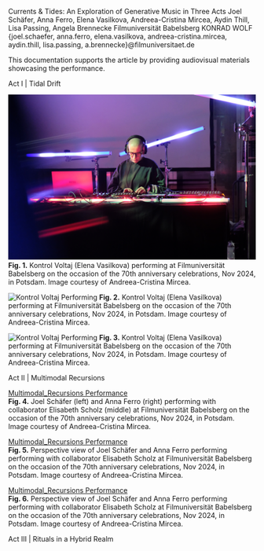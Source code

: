 Currents & Tides: An Exploration 
of Generative Music in Three Acts
Joel Schäfer, Anna Ferro, Elena Vasilkova, Andreea-Cristina Mircea, Aydin Thill, Lisa Passing, Angela Brennecke
Filmuniversität Babelsberg KONRAD WOLF
{joel.schaefer, anna.ferro, elena.vasilkova, andreea-cristina.mircea, aydin.thill, lisa.passing, a.brennecke}@filmuniversitaet.de

This documentation supports the article by providing audiovisual materials showcasing the performance.  

Act I | Tidal Drift

![Kontrol Voltaj Performing](assets/KV_01.JPG)
 **Fig. 1.** Kontrol Voltaj (Elena Vasilkova) performing at Filmuniversität Babelsberg on the occasion of the 70th anniversary celebrations, Nov 2024, in Potsdam. Image courtesy of Andreea-Cristina Mircea.  

![Kontrol Voltaj Performing](assets/KV_02.JPG)
 **Fig. 2.** Kontrol Voltaj (Elena Vasilkova) performing at Filmuniversität Babelsberg on the occasion of the 70th anniversary celebrations, Nov 2024, in Potsdam. Image courtesy of Andreea-Cristina Mircea.  

![Kontrol Voltaj Performing](assets/KV_03.JPG)
 **Fig. 3.** Kontrol Voltaj (Elena Vasilkova) performing at Filmuniversität Babelsberg on the occasion of the 70th anniversary celebrations, Nov 2024, in Potsdam. Image courtesy of Andreea-Cristina Mircea.  










Act II | Multimodal Recursions

[Multimodal_Recursions Performance](assets/MR_01.JPG)  
 **Fig. 4.** Joel Schäfer (left) and Anna Ferro (right) performing with collaborator Elisabeth Scholz (middle) at Filmuniversität Babelsberg on the occasion of the 70th anniversary celebrations, Nov 2024, in Potsdam. Image courtesy of Andreea-Cristina Mircea.  

[Multimodal_Recursions Performance](assets/MR_02.JPG)  
 **Fig. 5.** Perspective view of Joel Schäfer and Anna Ferro performing performing with collaborator Elisabeth Scholz at Filmuniversität Babelsberg on the occasion of the 70th anniversary celebrations, Nov 2024, in Potsdam. Image courtesy of Andreea-Cristina Mircea. 

[Multimodal_Recursions Performance](assets/MR_03.JPG)  
 **Fig. 6.** Perspective view of Joel Schäfer and Anna Ferro performing performing with collaborator Elisabeth Scholz at Filmuniversität Babelsberg on the occasion of the 70th anniversary celebrations, Nov 2024, in Potsdam. Image courtesy of Andreea-Cristina Mircea. 



Act III | Rituals in a Hybrid Realm

